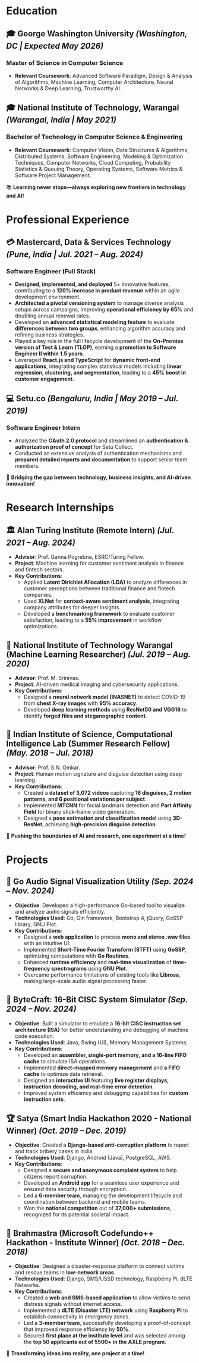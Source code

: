 
# Education

## 🎓 **George Washington University** *(Washington, DC | Expected May 2026)*  
### **Master of Science in Computer Science**  
- **Relevant Coursework**: Advanced Software Paradigm, Design & Analysis of Algorithms, Machine Learning, Computer Architecture, Neural Networks & Deep Learning, Trustworthy AI.  

## 🎓 **National Institute of Technology, Warangal** *(Warangal, India | May 2021)*  
### **Bachelor of Technology in Computer Science & Engineering**  
- **Relevant Coursework**: Computer Vision, Data Structures & Algorithms, Distributed Systems, Software Engineering, Modeling & Optimization Techniques, Computer Networks, Cloud Computing, Probability Statistics & Queuing Theory, Operating Systems, Software Metrics & Software Project Management.  

📚 **Learning never stops—always exploring new frontiers in technology and AI!**


# Professional Experience

## 💳 **Mastercard, Data & Services Technology** *(Pune, India | Jul. 2021 – Aug. 2024)*  
### **Software Engineer (Full Stack)**  
- **Designed, implemented, and deployed** 5+ innovative features, contributing to a **120% increase in product revenue** within an agile development environment.  
- **Architected a pivotal versioning system** to manage diverse analysis setups across campaigns, improving **operational efficiency by 65%** and doubling annual renewal rates.  
- Developed an **advanced statistical modeling feature** to evaluate **differences between two groups**, enhancing algorithm accuracy and refining business strategies.  
- Played a key role in the full lifecycle development of the **On-Premise version of Test & Learn (TLOP)**, earning a **promotion to Software Engineer II within 1.5 years**.  
- Leveraged **React.js and TypeScript** for **dynamic front-end applications**, integrating complex statistical models including **linear regression, clustering, and segmentation**, leading to a **45% boost in customer engagement**.  

## 💻 **Setu.co** *(Bengaluru, India | May 2019 – Jul. 2019)*  
### **Software Engineer Intern**  
- Analyzed the **OAuth 2.0 protocol** and streamlined an **authentication & authorization proof of concept** for Setu Collect.  
- Conducted an extensive analysis of authentication mechanisms and **prepared detailed reports and documentation** to support senior team members.  

🚀 **Bridging the gap between technology, business insights, and AI-driven innovation!**


# Research Internships

## 🏛 **Alan Turing Institute (Remote Intern)** *(Jul. 2021 – Aug. 2024)*  
- **Advisor**: Prof. Ganna Pogrebna, ESRC/Turing Fellow.  
- **Project**: Machine learning for customer sentiment analysis in finance and fintech sectors.  
- **Key Contributions**:  
  - Applied **Latent Dirichlet Allocation (LDA)** to analyze differences in customer perceptions between traditional finance and fintech companies.  
  - Used **XLNet** for **context-aware sentiment analysis**, integrating company attributes for deeper insights.  
  - Developed a **benchmarking framework** to evaluate customer satisfaction, leading to a **55% improvement** in workflow optimizations.  

## 🧪 **National Institute of Technology Warangal (Machine Learning Researcher)** *(Jul. 2019 – Aug. 2020)*  
- **Advisor**: Prof. M. Srinivas.  
- **Project**: AI-driven medical imaging and cybersecurity applications.  
- **Key Contributions**:  
  - Designed a **neural network model (INASNET)** to detect COVID-19 from **chest X-ray images** with **95% accuracy**.  
  - Developed **deep learning methods** using **ResNet50 and VGG16** to identify **forged files and steganographic content**.  

## 🏫 **Indian Institute of Science, Computational Intelligence Lab (Summer Research Fellow)** *(May. 2018 – Jul. 2018)*  
- **Advisor**: Prof. S.N. Omkar.  
- **Project**: Human motion signature and disguise detection using deep learning.  
- **Key Contributions**:  
  - Created a **dataset of 3,072 videos** capturing **16 disguises, 2 motion patterns, and 6 positional variations per subject**.  
  - Implemented **MTCNN** for facial landmark detection and **Part Affinity Field** for binary stick-frame video generation.  
  - Designed a **pose estimation and classification model** using **3D-ResNet**, achieving **high-precision disguise detection**.  

🚀 **Pushing the boundaries of AI and research, one experiment at a time!**


# Projects

## 🎵 **Go Audio Signal Visualization Utility** *(Sep. 2024 – Nov. 2024)*  
- **Objective**: Developed a high-performance Go-based tool to visualize and analyze audio signals efficiently.  
- **Technologies Used**: Go, Gin framework, Bootstrap 4, jQuery, GoSSP library, GNU Plot.  
- **Key Contributions**:  
  - Designed a **web application** to process **mono and stereo .wav files** with an intuitive UI.  
  - Implemented **Short-Time Fourier Transform (STFT)** using **GoSSP**, optimizing computations with **Go Routines**.  
  - Enhanced **runtime efficiency** and **real-time visualization** of **time-frequency spectrograms** using **GNU Plot**.  
  - Overcame performance limitations of existing tools like **Librosa**, making large-scale audio signal processing faster.  

## 🔢 **ByteCraft: 16-Bit CISC System Simulator** *(Sep. 2024 – Nov. 2024)*  
- **Objective**: Built a simulator to emulate a **16-bit CISC instruction set architecture (ISA)** for better understanding and debugging of machine code execution.  
- **Technologies Used**: Java, Swing (UI), Memory Management Systems.  
- **Key Contributions**:  
  - Developed an **assembler, single-port memory, and a 16-line FIFO cache** to simulate ISA operations.  
  - Implemented **direct-mapped memory management** and **a FIFO cache** to optimize data retrieval.  
  - Designed an **interactive UI** featuring **live register displays, instruction decoding, and real-time error detection**.  
  - Improved system efficiency and debugging capabilities for **custom instruction sets**.  

## 🏆 **Satya (Smart India Hackathon 2020 - National Winner)** *(Oct. 2019 – Dec. 2019)*  
- **Objective**: Created a **Django-based anti-corruption platform** to report and track bribery cases in India.  
- **Technologies Used**: Django, Android (Java), PostgreSQL, AWS.  
- **Key Contributions**:  
  - Designed a **secure and anonymous complaint system** to help citizens report corruption.  
  - Developed an **Android app** for a seamless user experience and ensured data security through encryption.  
  - Led a **6-member team**, managing the development lifecycle and coordination between backend and mobile teams.  
  - Won the **national competition** out of **37,000+ submissions**, recognized for its potential societal impact.  

## 🚨 **Brahmastra (Microsoft Codefundo++ Hackathon - Institute Winner)** *(Oct. 2018 – Dec. 2018)*  
- **Objective**: Designed a disaster-response platform to connect victims and rescue teams in **low-network areas**.  
- **Technologies Used**: Django, SMS/USSD technology, Raspberry Pi, dLTE Networks.  
- **Key Contributions**:  
  - Created a **web and SMS-based application** to allow victims to send distress signals without internet access.  
  - Implemented a **dLTE (Disaster LTE) network** using **Raspberry Pi** to establish connectivity in emergency zones.  
  - Led a **3-member team**, successfully developing a proof-of-concept that improved response efficiency by **50%**.  
  - Secured **first place at the institute level** and was selected among the **top 50 applicants out of 5500+ in the AXLE program**.  

🚀 **Transforming ideas into reality, one project at a time!**

